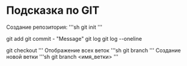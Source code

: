 # Подсказка по GIT

Создание репозитория:
'''sh
git init
'''

git add
git commit - "Message"
git log
git log --oneline


git checkout
'''
Отображение всеx веток
'''sh
git branch 
'''
Создание новой ветки
'''sh
git branch <имя_ветки>
'''
